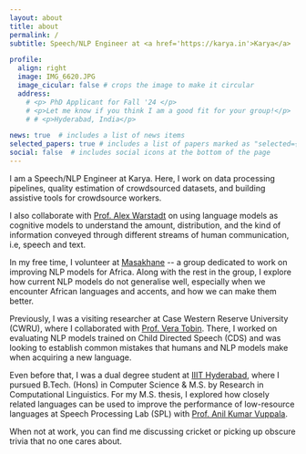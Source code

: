 ```yaml
---
layout: about
title: about
permalink: /
subtitle: Speech/NLP Engineer at <a href='https://karya.in'>Karya</a>

profile:
  align: right
  image: IMG_6620.JPG
  image_cicular: false # crops the image to make it circular
  address:
    # <p> PhD Applicant for Fall '24 </p>
    # <p>Let me know if you think I am a good fit for your group!</p>
    # # <p>Hyderabad, India</p>

news: true  # includes a list of news items
selected_papers: true # includes a list of papers marked as "selected={true}"
social: false  # includes social icons at the bottom of the page
---
```


<!-- Write your biography here. Tell the world about yourself. Link to your favorite [subreddit](http://reddit.com). You can put a picture in, too. The code is already in, just name your picture `prof_pic.jpg` and put it in the `img/` folder.

Put your address / P.O. box / other info right below your picture. You can also disable any these elements by editing `profile` property of the YAML header of your `_pages/about.md`. Edit `_bibliography/papers.bib` and Jekyll will render your [publications page](/al-folio/publications/) automatically.

Link to your social media connections, too. This theme is set up to use [Font Awesome icons](http://fortawesome.github.io/Font-Awesome/) and [Academicons](https://jpswalsh.github.io/academicons/), like the ones below. Add your Facebook, Twitter, LinkedIn, Google Scholar, or just disable all of them. -->

I am a Speech/NLP Engineer at Karya. Here, I work on data processing pipelines, quality estimation of crowdsourced datasets, and building assistive tools for crowdsource workers.

I also collaborate with [Prof. Alex Warstadt](http://alexwarstadt.github.io) on using language models as cognitive models to understand the amount, distribution, and the kind of information conveyed through different streams of human communication, i.e, speech and text. 

In my free time, I volunteer at [Masakhane](https://www.masakhane.io) -- a group dedicated to work on improving NLP models for Africa. Along with the rest in the group, I explore how current NLP models do not generalise well, especially when we encounter African languages and accents, and how we can make them better.

Previously, I was a visiting researcher at Case Western Reserve University (CWRU), where I collaborated with [Prof. Vera Tobin](https://veratobin.org). There, I worked on evaluating NLP models trained on Child Directed Speech (CDS) and was looking to establish common mistakes that humans and NLP models make when acquiring a new language.

Even before that, I was a dual degree student at [IIIT Hyderabad](https://www.iiit.ac.in), where I pursued B.Tech. (Hons) in Computer Science & M.S. by Research in Computational Linguistics. For my M.S. thesis, I explored how closely related languages can be used to improve the performance of low-resource languages at Speech Processing Lab (SPL) with [Prof. Anil Kumar Vuppala](https://www.iiit.ac.in/people/faculty/anilvuppala/).

<!-- I am a 5th year dual degree student at [IIIT Hyderabad](https://www.iiit.ac.in) pursuing a B.Tech (Hons) in Computer Science & M.S. by Research in Computational Linguistics. I will be (hope to!) graduating in July.

Broadly, I am interested in Natural Language Processing (NLP) and Machine Learning. More specifically, I am interested in low-resource NLP. As part of my Masters, I am exploring how closely related languages can be used to improve the performance of low-resource languages at Speech Processing Lab (SPL) under the guidance of [Prof. Anil Kumar Vuppala](https://www.iiit.ac.in/people/faculty/anilvuppala/). -->

When not at work, you can find me discussing cricket or picking up obscure trivia that no one cares about.
